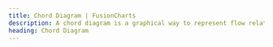 ```yaml
---
title: Chord Diagram | FusionCharts
description: A chord diagram is a graphical way to represent flow relationship between specific entities in transitioning data.
heading: Chord Diagram
---
```

